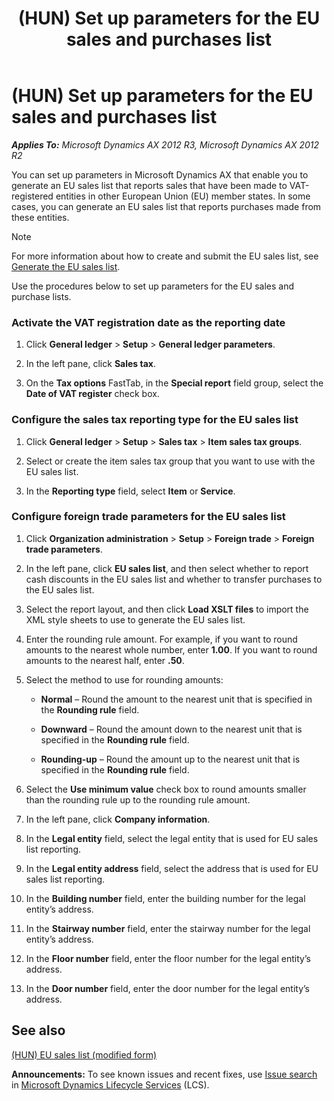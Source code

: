 ﻿---
title: (HUN) Set up parameters for the EU sales and purchases list
TOCTitle: (HUN) Set up parameters for the EU sales and purchases list
ms:assetid: f68c2715-130d-4dc5-844a-04ff2480924c
ms:mtpsurl: https://technet.microsoft.com/en-us/library/JJ733166(v=AX.60)
ms:contentKeyID: 49685134
ms.date: 04/18/2014
mtps_version: v=AX.60
---

# (HUN) Set up parameters for the EU sales and purchases list 


_**Applies To:** Microsoft Dynamics AX 2012 R3, Microsoft Dynamics AX 2012 R2_

You can set up parameters in Microsoft Dynamics AX that enable you to generate an EU sales list that reports sales that have been made to VAT-registered entities in other European Union (EU) member states. In some cases, you can generate an EU sales list that reports purchases made from these entities.


> [!NOTE]
> <P>For more information about how to create and submit the EU sales list, see <A href="generate-the-eu-sales-list.md">Generate the EU sales list</A>.</P>



Use the procedures below to set up parameters for the EU sales and purchase lists.

### Activate the VAT registration date as the reporting date

1.  Click **General ledger** \> **Setup** \> **General ledger parameters**.

2.  In the left pane, click **Sales tax**.

3.  On the **Tax options** FastTab, in the **Special report** field group, select the **Date of VAT register** check box.

### Configure the sales tax reporting type for the EU sales list

1.  Click **General ledger** \> **Setup** \> **Sales tax** \> **Item sales tax groups**.

2.  Select or create the item sales tax group that you want to use with the EU sales list.

3.  In the **Reporting type** field, select **Item** or **Service**.

### Configure foreign trade parameters for the EU sales list

1.  Click **Organization administration** \> **Setup** \> **Foreign trade** \> **Foreign trade parameters**.

2.  In the left pane, click **EU sales list**, and then select whether to report cash discounts in the EU sales list and whether to transfer purchases to the EU sales list.

3.  Select the report layout, and then click **Load XSLT files** to import the XML style sheets to use to generate the EU sales list.

4.  Enter the rounding rule amount. For example, if you want to round amounts to the nearest whole number, enter **1.00**. If you want to round amounts to the nearest half, enter **.50**.

5.  Select the method to use for rounding amounts:
    
      - **Normal** – Round the amount to the nearest unit that is specified in the **Rounding rule** field.
    
      - **Downward** – Round the amount down to the nearest unit that is specified in the **Rounding rule** field.
    
      - **Rounding-up** – Round the amount up to the nearest unit that is specified in the **Rounding rule** field.

6.  Select the **Use minimum value** check box to round amounts smaller than the rounding rule up to the rounding rule amount.

7.  In the left pane, click **Company information**.

8.  In the **Legal entity** field, select the legal entity that is used for EU sales list reporting.

9.  In the **Legal entity address** field, select the address that is used for EU sales list reporting.

10. In the **Building number** field, enter the building number for the legal entity’s address.

11. In the **Stairway number** field, enter the stairway number for the legal entity’s address.

12. In the **Floor number** field, enter the floor number for the legal entity’s address.

13. In the **Door number** field, enter the door number for the legal entity’s address.

## See also

[(HUN) EU sales list (modified form)](https://technet.microsoft.com/en-us/library/jj664282\(v=ax.60\))

  
**Announcements:** To see known issues and recent fixes, use [Issue search](http://go.microsoft.com/fwlink/?linkid=389258) in [Microsoft Dynamics Lifecycle Services](http://go.microsoft.com/fwlink/?linkid=306505) (LCS).

